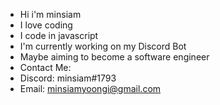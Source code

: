 - Hi i'm minsiam
- I love coding
- I code in javascript
- I'm currently working on my Discord Bot
- Maybe aiming to become a software engineer
- Contact Me:
- Discord: minsiam#1793
- Email: minsiamyoongi@gmail.com
